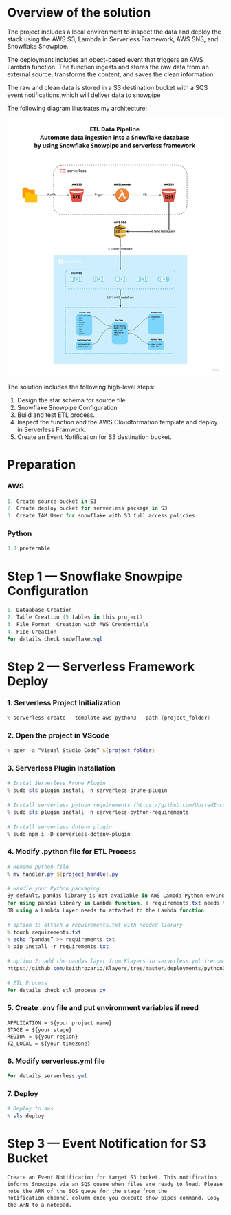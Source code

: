 # Overview of the solution
The project includes a local environment to inspect the data and deploy the stack using the AWS S3, Lambda in Serverless Framework, AWS SNS, and Snowflake Snowpipe. 

The deployment includes an obect-based event that triggers an AWS Lambda function. The function ingests and stores the raw data from an external source, transforms the content, and saves the clean information. 

The raw and clean data is stored in a S3 destination bucket with a SQS event notifications,which will deliver data to snowpipe

The following diagram illustrates my architecture:

![alt text](https://github.com/miaaaalu/AWS-Lambda-to-Snowflake-Data-Cloud-ETL-Integration-with-Serverless/blob/master/ETL_Pipeline.jpg?raw=true)

The solution includes the following high-level steps:

1. Design the star schema for source file 
2. Snowflake Snowpipe Configuration
3. Build and test ETL process.
2. Inspect the function and the AWS Cloudformation template and deploy in Serverless Framwork.
5. Create an Event Notification for S3 destination bucket. 

# Preparation

### AWS
```powershell
1. Create source bucket in S3
2. Create deploy bucket for serverless package in S3 
3. Create IAM User for snowflake with S3 full access policies
```
### Python 
```powershell
3.8 preferable
```

# Step 1 — Snowflake Snowpipe Configuration
```powershell
1. Dataabase Creation
2. Table Creation (5 tables in this project)
3. File Format  Creation with AWS Crendentials
4. Pipe Creation 
For details check snowflake.sql
```

# Step 2 — Serverless Framework Deploy

### 1. Serverless Project Initialization
```powershell
% serverless create --template aws-python3 --path {project_folder}
```

### 2. Open the project in VScode
```powershell
% open -a “Visual Studio Code” ${project_folder}
```

### 3. Serverless Plugin Installation
```powershell
# Instal Serverless Prune Plugin 
% sudo sls plugin install -n serverless-prune-plugin

# Install serverless python requirements (https://github.com/UnitedIncome/serverless-python-requirements)
% sudo sls plugin install -n serverless-python-requirements

# Install serverless dotenv plugin
% sudo npm i -D serverless-dotenv-plugin
```
### 4. Modify .python file for ETL Process
```powershell
# Rename python file
% mv handler.py ${project_handle}.py

# Handle your Python packaging
By default，pandas library is not available in AWS Lambda Python environments. 
For using pandas library in Lambda function, a requirements.txt needs to be attached.
OR using a Lambda Layer needs to attached to the Lambda function.

# option 1: attach a requirements.txt with needed library
% touch requirements.txt
% echo “pandas” >> requirements.txt
% pip install -r requirements.txt

# option 2: add the pandas layer from Klayers in serverless.yml (recommend)
https://github.com/keithrozario/Klayers/tree/master/deployments/python3.8/arns

# ETL Process
For details check etl_process.py
```
### 5. Create .env file and put environment variables if need
```env
APPLICATION = ${your project name}
STAGE = ${your stage}
REGION = ${your region}
TZ_LOCAL = ${your timezone}
```
### 6. Modify serverless.yml file
```Powershell
For details serverless.yml
```

### 7. Deploy
```Powershell
# Deploy to aws 
% sls deploy
```

# Step 3 — Event Notification for S3 Bucket

```
Create an Event Notification for target S3 bucket. This notification informs Snowpipe via an SQS queue when files are ready to load. Please note the ARN of the SQS queue for the stage from the notification_channel column once you execute show pipes command. Copy the ARN to a notepad.
```